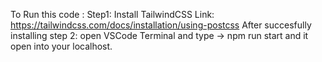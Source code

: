 To Run this code :
Step1:
Install TailwindCSS Link: https://tailwindcss.com/docs/installation/using-postcss
After succesfully installing 
step 2:
open VSCode Terminal and type -> npm run start and it open into your localhost.
